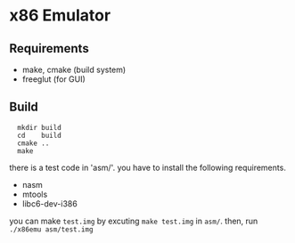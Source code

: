 # x86 Emulator

## Requirements

* make, cmake (build system)
* freeglut (for GUI)

## Build

```
  mkdir build
  cd    build
  cmake ..
  make 
```
there is a test code in 'asm/'.
you have to install the following requirements.
* nasm
* mtools
* libc6-dev-i386

you can make `test.img` by excuting `make test.img` in `asm/`.
then, run `./x86emu asm/test.img`
